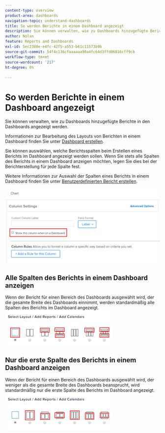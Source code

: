 ```yaml
---
content-type: overview
product-area: dashboards
navigation-topic: understand-dashboards
title: So werden Berichte in einem Dashboard angezeigt
description: Sie können verwalten, wie zu Dashboards hinzugefügte Berichte in den Dashboards angezeigt werden.
author: Nolan
feature: Reports and Dashboards
exl-id: 5ec2380e-e4fc-42f5-a553-b61c11573b9b
source-git-commit: 54f4c136cfaaaaaa90a4fc64d3ffd06816cff9cb
workflow-type: tm+mt
source-wordcount: '217'
ht-degree: 0%

---
```


# So werden Berichte in einem Dashboard angezeigt

Sie können verwalten, wie zu Dashboards hinzugefügte Berichte in den Dashboards angezeigt werden.

Informationen zur Bearbeitung des Layouts von Berichten in einem Dashboard finden Sie unter [Dashboard erstellen](../../../reports-and-dashboards/dashboards/creating-and-managing-dashboards/create-dashboard.md).

Sie können auswählen, welche Berichtsspalten beim Erstellen eines Berichts im Dashboard angezeigt werden sollen. Wenn Sie stets alle Spalten des Berichts in einem Dashboard anzeigen möchten, legen Sie dies bei der Berichterstellung für jede Spalte fest.

Weitere Informationen zur Auswahl der Spalten eines Berichts in einem Dashboard finden Sie unter [Benutzerdefinierten Bericht erstellen](../../../reports-and-dashboards/reports/creating-and-managing-reports/create-custom-report.md).

![Option &quot;Im Dashboard anzeigen&quot;](assets/show-in-dashboard.png)

## Alle Spalten des Berichts in einem Dashboard anzeigen

Wenn der Bericht für einen Bereich des Dashboards ausgewählt wird, der die gesamte Breite des Dashboards einnimmt, werden standardmäßig alle Spalten des Berichts im Dashboard angezeigt.\
![Alle Spaltenoptionen anzeigen](assets/qs-dashboard-full-reports-350x118.png)

## Nur die erste Spalte des Berichts in einem Dashboard anzeigen

Wenn der Bericht für einen Bereich des Dashboards ausgewählt wird, der weniger als die gesamte Breite des Dashboards beansprucht, wird standardmäßig nur die erste Spalte des Berichts im Dashboard angezeigt.\
![Optionen der ersten Spalte anzeigen](assets/qs-dashboard-truncated-reports-350x118.png)
